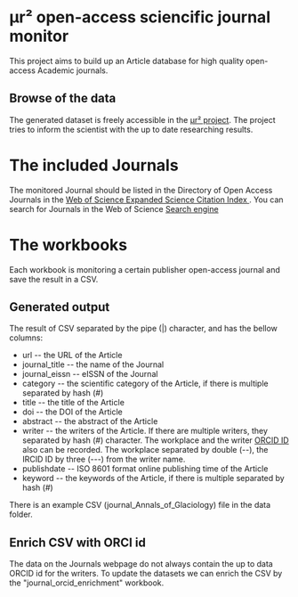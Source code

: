 # μr² open-access sciencific journal monitor

This project aims to build up an Article database for high quality open-access Academic journals.  

## Browse of the data
The generated dataset is freely accessible in the [μr² project](https://mur2.co.uk/). The project tries to inform the scientist with the up to date researching results.   

# The included Journals
The monitored Journal should be listed in the Directory of Open Access Journals in the [Web of Science Expanded Science Citation Index ](https://en.wikipedia.org/wiki/Science_Citation_Index).  You can search for Journals in the Web of Science [Search engine](https://mjl.clarivate.com/search-results) 

# The workbooks
Each workbook is monitoring a certain publisher open-access journal and save the result in a CSV. 

## Generated output

The result of CSV separated by the pipe (|) character, and has the bellow columns:
  + url -- the URL of the Article
  + journal_title -- the name of the Journal
  + journal_eissn -- eISSN of the Journal
  + category -- the scientific category of the Article, if there is multiple separated by hash (#)
  + title -- the title of the Article
  + doi -- the DOI of the Article
  + abstract -- the abstract of the Article
  + writer -- the writers of the Article. If there are multiple writers, they separated by hash (#) character. The workplace and the writer [ORCID ID](https://orcid.org/) also can be recorded.  The workplace separated by double (--), the IRCID ID by three (---) from the writer name.
  + publishdate -- ISO 8601 format online publishing time of the Article
  + keyword -- the keywords of the Article, if there is multiple separated by hash (#)

There is an example CSV (journal_Annals_of_Glaciology) file in the data folder. 

## Enrich CSV with ORCI id

The data on the Journals webpage do not always contain the up to data ORCID id for the writers.  To update the datasets we can enrich the CSV by the "journal_orcid_enrichment" workbook. 


